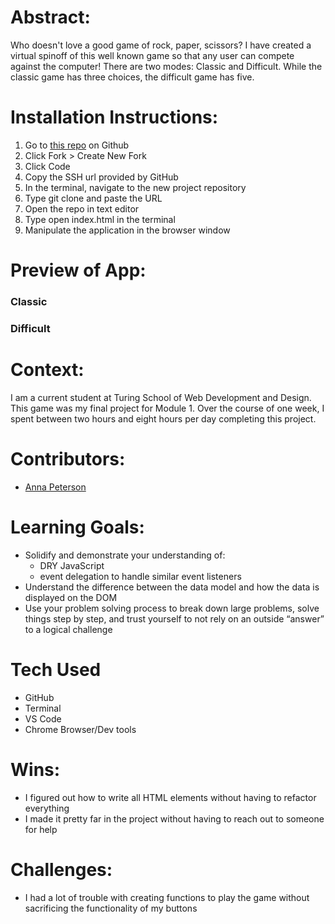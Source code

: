 # Abstract:
Who doesn't love a good game of rock, paper, scissors? I have created a virtual spinoff of this well known game so that any user can compete against the computer! There are two modes: Classic and Difficult. While the classic game has three choices, the difficult game has five.

# Installation Instructions:
1. Go to [this repo](git@github.com:AnnaPete/rock-paper-scissors.git) on Github
2. Click Fork > Create New Fork
3. Click Code
4. Copy the SSH url provided by GitHub
5. In the terminal, navigate to the new project repository
6. Type git clone and paste the URL
7. Open the repo in text editor
8. Type open index.html in the terminal
9. Manipulate the application in the browser window

# Preview of App:
### Classic
### Difficult 

# Context:
I am a current student at Turing School of Web Development and Design. This game was my final project for Module 1. Over the course of one week, I spent between two hours and eight hours per day completing this project.

# Contributors:
- [Anna Peterson](https://github.com/annapete)

# Learning Goals:
- Solidify and demonstrate your understanding of:
    - DRY JavaScript
    - event delegation to handle similar event listeners
- Understand the difference between the data model and how the data is displayed on the DOM
- Use your problem solving process to break down large problems, solve things step by step, and trust yourself to not rely on an outside “answer” to a logical challenge

# Tech Used
- GitHub
- Terminal
- VS Code
- Chrome Browser/Dev tools

# Wins:
- I figured out how to write all HTML elements without having to refactor everything
- I made it pretty far in the project without having to reach out to someone for help

# Challenges:
- I had a lot of trouble with creating functions to play the game without sacrificing the functionality of my buttons